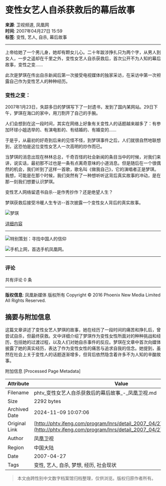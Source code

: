 # 变性女艺人自杀获救后的幕后故事

**来源**: 卫视频道, 凤凰网  
**时间**: 2007年04月27日 15:59  
**标签**: 变性, 艺人, 自杀, 幕后故事

---

上帝给她了一个男儿身，她却有颗女儿心。二十年跋涉挣扎只为两个字，从男人到女人，一步之遥却在千里之外，变性女艺人自杀获救后，首次公开不为人知的幕后故事，变性之变……

此次是梦琪在传出自杀新闻后第一次接受电视媒体的独家采访，在采访中第一次袒露自己作为变性艺人的种种经历。

### 变性之变：

2007年1月23日，失踪多日的梦琪写下了一封遗书，发到了国内某网站。29日下午，梦琪在海口的家中，用刀割开了自己的手腕。

人们会想到在这一段时间，其实在网络上好象有关变性人的话题越来越多了：有参加环球小姐选举的、有演电影的、有结婚的、有婚变的……

于是乎，从最初的好奇到后来的见怪不怪，到梦琪事件之后，人们就很自然地联想到，这恐怕是这位变性女艺人一次高明的炒作而已。

当梦琪的消息出现在林林总总，千奇百怪的社会新闻的条目当中的时候，对我们来讲，说实话，最初那不过也是一条有点离奇意味的小道消息。但是随后在一个很偶然的机会，我们听到了这样一首歌，歌名叫《做我自己》，它的演唱者正是梦琪。我想，可能是在那个时候，我们突然有了一种想听听这背后真实故事的冲动，是在那一刻我们想要认识梦琪。

变性艺人网络留遗书自杀--是作秀抄作？还是绝望人生？

梦琪获救后接受冷暖人生专访--首次披露一个变性女人背后的真实故事。

![梦琪](http://img.ifeng.com/res/200610/1017_408.gif)

[详细内容](http://blog.ifeng.com/index.php/uid_620203_action_viewspace_itemid_773241)

---

![特别策划：寻找中国人的信仰](http://img.ifeng.com/tres/pub_res/final_image/websj01.gif)

![手机上网，首选手机凤凰网。](http://img.ifeng.com/tres/pub_res/final_image/websj03.gif)

---

### 评论

共有评论 0 条  

---

**版权信息**: 凤凰新媒体 版权所有 Copyright © 2016 Phoenix New Media Limited All Rights Reserved.

## 摘要与附加信息

<!-- tcd_abstract -->
这篇文章讲述了变性女艺人梦琪的故事，她在经历了一段时间的痛苦和挣扎后，曾尝试自杀，但最终获救。文中详细介绍了梦琪作为变性女性所面对的种种挑战和经历，包括她的过渡过程，以及人们对她自杀事件的反应。梦琪在文章中首次向媒体披露了她的真实经历，表达了作为变性女性的痛苦与追求自我的信念。她提到，虽然在社会上关于变性人的话题逐渐增多，但背后依然隐含着许多不为人知的辛酸故事。
<!-- tcd_abstract_end -->

附加信息 [Processed Page Metadata]

| Attribute       | Value                                  |
|-----------------|----------------------------------------|
| Filename        | phtv_变性女艺人自杀获救后的幕后故事_-_凤凰卫视.md                             |
| Size            | 2292 bytes                           |
| Archived Date   | 2024-11-09 10:07:06                             |
| Original Link   | [http://phtv.ifeng.com/program/lnrs/detail_2007_04/27/1061640_0.shtml](http://phtv.ifeng.com/program/lnrs/detail_2007_04/27/1061640_0.shtml)                       |
| Author          | 凤凰卫视                               |
| Region          | 中国大陆                               |
| Date            | 2007-04-27                                 |
| Tags            | 变性, 艺人, 自杀, 梦想, 经历, 社会现状                                 |
>
> 本文由跨性别中文数字档案馆归档整理，仅供浏览。版权归原作者所有。
>